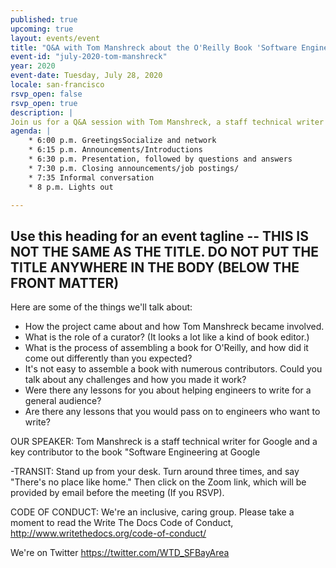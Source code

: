 ```yaml
---
published: true
upcoming: true
layout: events/event
title: "Q&A with Tom Manshreck about the O'Reilly Book 'Software Engineering at Google'"
event-id: "july-2020-tom-manshreck"
year: 2020
event-date: Tuesday, July 28, 2020
locale: san-francisco
rsvp_open: false
rsvp_open: true
description: |
Join us for a Q&A session with Tom Manshreck, a staff technical writer for Google and a key contributor to the book "Software Engineering at Google."  
agenda: |
    * 6:00 p.m. GreetingsSocialize and network
    * 6:15 p.m. Announcements/Introductions
    * 6:30 p.m. Presentation, followed by questions and answers
    * 7:30 p.m. Closing announcements/job postings/
    * 7:35 Informal conversation
    * 8 p.m. Lights out

---
```


## Use this heading for an event tagline -- THIS IS NOT THE SAME AS THE TITLE. DO NOT PUT THE TITLE ANYWHERE IN THE BODY (BELOW THE FRONT MATTER)

Here are some of the things we'll talk about:
* How the project came about and how Tom Manshreck became involved.
* What is the role of a curator? (It looks a lot like a kind of book editor.)
* What is the process of assembling a book for O'Reilly, and how did it come out differently than you expected?
* It's not easy to assemble a book with numerous contributors. Could you talk about any challenges and how you made it work?
* Were there any lessons for you about helping engineers to write for a general audience?
* Are there any lessons that you would pass on to engineers who want to write?


OUR SPEAKER: Tom Manshreck is a staff technical writer for Google and a key contributor to the book "Software Engineering at Google

-TRANSIT:
Stand up from your desk. Turn around three times, and say "There's no place like home."
Then click on the Zoom link, which will be provided by email before the meeting (If you RSVP).

CODE OF CONDUCT: We're an inclusive, caring group. Please take a moment to read the Write The Docs Code of Conduct, http://www.writethedocs.org/code-of-conduct/

We're on Twitter
https://twitter.com/WTD_SFBayArea
